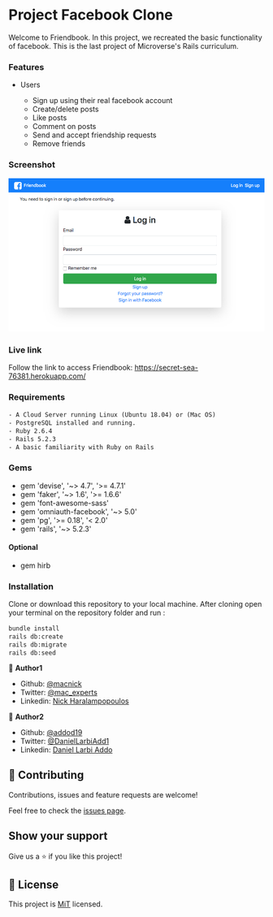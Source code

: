 # Project Facebook Clone

Welcome to Friendbook. In this project, we recreated the basic functionality of facebook. This is the last project of Microverse's Rails curriculum.

### Features

- Users

  - Sign up using their real facebook account
  - Create/delete posts
  - Like posts
  - Comment on posts
  - Send and accept friendship requests
  - Remove friends

### Screenshot

![screenshot](app/assets/images/screenshot.png)

### Live link

Follow the link to access Friendbook: https://secret-sea-76381.herokuapp.com/

### Requirements

```
- A Cloud Server running Linux (Ubuntu 18.04) or (Mac OS)
- PostgreSQL installed and running.
- Ruby 2.6.4
- Rails 5.2.3
- A basic familiarity with Ruby on Rails

```

### Gems

- gem 'devise', '~> 4.7', '>= 4.7.1'
- gem 'faker', '~> 1.6', '>= 1.6.6'
- gem 'font-awesome-sass'
- gem 'omniauth-facebook', '~> 5.0'
- gem 'pg', '>= 0.18', '< 2.0'
- gem 'rails', '~> 5.2.3'

#### Optional

- gem hirb

### Installation

Clone or download this repository to your local machine. After cloning open your terminal on the repository folder and run :

```
bundle install
rails db:create
rails db:migrate
rails db:seed
```

👤 **Author1**

- Github: [@macnick](https://github.com/macnick)
- Twitter: [@mac_experts](https://twitter.com/mac_experts)
- Linkedin: [Nick Haralampopoulos](https://www.linkedin.com/in/nick-haralampopoulos-26a55412a/)

👤 **Author2**

- Github: [@addod19](https://github.com/addod19)
- Twitter: [@DanielLarbiAdd1](https://twitter.com/DanielLarbiAdd1)
- Linkedin: [Daniel Larbi Addo](https://linkedin.com/in/daniel-larbi-addo-9738b0128/)

## 🤝 Contributing

Contributions, issues and feature requests are welcome!

Feel free to check the [issues page](https://github.com/macnick/facebook-clone/issues).

## Show your support

Give us a ⭐️ if you like this project!

## 📝 License

This project is [MiT](LICENSE) licensed.

```

```
